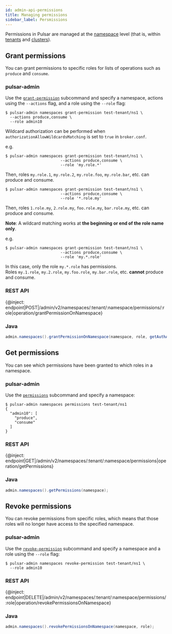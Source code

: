```yaml
---
id: admin-api-permissions
title: Managing permissions
sidebar_label: Persmissions
---
```


Permissions in Pulsar are managed at the [namespace](reference-terminology.md#namespace) level
(that is, within [tenants](reference-terminology.md#tenant) and [clusters](reference-terminology.md#cluster)).

## Grant permissions

You can grant permissions to specific roles for lists of operations such as `produce` and `consume`.

### pulsar-admin

Use the [`grant-permission`](reference-pulsar-admin.md#grant-permission) subcommand and specify a namespace, actions using the `--actions` flag, and a role using the `--role` flag:

```shell
$ pulsar-admin namespaces grant-permission test-tenant/ns1 \
  --actions produce,consume \
  --role admin10
```

Wildcard authorization can be performed when `authorizationAllowWildcardsMatching` is set to `true` in `broker.conf`.

e.g.
```shell
$ pulsar-admin namespaces grant-permission test-tenant/ns1 \
                        --actions produce,consume \
                        --role 'my.role.*'
```

Then, roles `my.role.1`, `my.role.2`, `my.role.foo`, `my.role.bar`, etc. can produce and consume.  

```shell
$ pulsar-admin namespaces grant-permission test-tenant/ns1 \
                        --actions produce,consume \
                        --role '*.role.my'
```

Then, roles `1.role.my`, `2.role.my`, `foo.role.my`, `bar.role.my`, etc. can produce and consume.

**Note**: A wildcard matching works at **the beginning or end of the role name only**.

e.g.
```shell
$ pulsar-admin namespaces grant-permission test-tenant/ns1 \
                        --actions produce,consume \
                        --role 'my.*.role'
```

In this case, only the role `my.*.role` has permissions.  
Roles `my.1.role`, `my.2.role`, `my.foo.role`, `my.bar.role`, etc. **cannot** produce and consume.

### REST API

{@inject: endpoint|POST|/admin/v2/namespaces/:tenant/:namespace/permissions/:role|operation/grantPermissionOnNamespace}

### Java

```java
admin.namespaces().grantPermissionOnNamespace(namespace, role, getAuthActions(actions));
```

## Get permissions

You can see which permissions have been granted to which roles in a namespace.

### pulsar-admin

Use the [`permissions`](reference-pulsar-admin#permissions) subcommand and specify a namespace:

```shell
$ pulsar-admin namespaces permissions test-tenant/ns1
{
  "admin10": [
    "produce",
    "consume"
  ]
}   
```

### REST API

{@inject: endpoint|GET|/admin/v2/namespaces/:tenant/:namespace/permissions|operation/getPermissions}

### Java

```java
admin.namespaces().getPermissions(namespace);
```

## Revoke permissions

You can revoke permissions from specific roles, which means that those roles will no longer have access to the specified namespace.

### pulsar-admin

Use the [`revoke-permission`](reference-pulsar-admin.md#revoke-permission) subcommand and specify a namespace and a role using the `--role` flag:

```shell
$ pulsar-admin namespaces revoke-permission test-tenant/ns1 \
  --role admin10
```

### REST API

{@inject: endpoint|DELETE|/admin/v2/namespaces/:tenant/:namespace/permissions/:role|operation/revokePermissionsOnNamespace}

### Java

```java
admin.namespaces().revokePermissionsOnNamespace(namespace, role);
```
